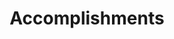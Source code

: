 ---
# An instance of the Accomplishments widget.
# Documentation: https://sourcethemes.com/academic/docs/page-builder/
widget: accomplishments

# This file represents a page section.
headless: true

# Order that this section appears on the page.
weight: 50

# Note: `&shy;` is used to add a 'soft' hyphen in a long heading.
title: 'Accomplish&shy;ments'
subtitle:

# Date format
#   Refer to https://wowchemy.com/docs/customization/#date-format
date_format: Jan 2006

# Accomplishments.
#   Add/remove as many `item` blocks below as you like.
#   `title`, `organization`, and `date_start` are the required parameters.
#   Leave other parameters empty if not required.
#   Begin multi-line descriptions with YAML's `|2-` multi-line prefix.
item:
- certificate_url: "media/digitalrace.jfif"
  date_end: ""
  date_start: "2019-05-01"
  description:  "and https://www.gre.ac.uk/articles/public-relations/a4119-self-driving-cars"
  organization: "FTP Corporation"
  organization_url: "https://fpt.com.vn/en"
  title: "Digital Race Certificate of attendance"
  url: "https://fpt.com.vn/en/newsroom/detail/digital-race-final-round-autonomous-car-result-with-the-incubation-of-fpt"

- certificate_url: "media/Hackathon.jfif"
  date_end: ""
  date_start: "2020-03-01"
  description: "CompSoc Hackathon"
  organization: "Student Union, University of Greenwich"
  organization_url: "https://www.greenwichsu.co.uk/"
  title: "Hack the Planet challenge"
  url: "https://www.greenwichsu.co.uk/societies/scs/"
  
- certificate_url: ""
  date_end: ""
  date_start: "2019-10-21"
  description: CompSoc Hackathon  {{< figure src="media/DisruptNormandy.jfif" id="wowchemy" >}}.
  organization: "Normandie University"
  organization_url: "https://www.normandie-univ.fr/entrepreneuriat-presentation/missions-et-objectifs-disrupt/"
  title: "The Hackathon by Disrupt Normandy"
  url: "https://blogs.gre.ac.uk/scholarsinspotlight/2019/11/08/greenwich-students-participate-in-a-hackathon-by-disrupt-normandy-france/"

- certificate_url: "media/silverVolunteering.jfif"
  date_end: ""
  date_start: "2020-03-15"
  description: "GSCV Silver Certificate"
  organization: "Student Union, University of Greenwich"
  organization_url: "https://www.greenwichsu.co.uk/"
  title: "GSCV Silver Certificate for Volunteering"
  url: "https://www.greenwichsu.co.uk/societies/scs/"

---